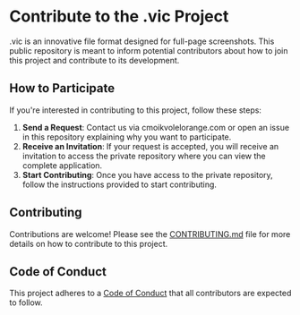 # Contribute to the .vic Project

.vic is an innovative file format designed for full-page screenshots. This public repository is meant to inform potential contributors about how to join this project and contribute to its development.

## How to Participate

If you're interested in contributing to this project, follow these steps:

1. **Send a Request**: Contact us via cmoikvolelorange.com or open an issue in this repository explaining why you want to participate.
2. **Receive an Invitation**: If your request is accepted, you will receive an invitation to access the private repository where you can view the complete application.
3. **Start Contributing**: Once you have access to the private repository, follow the instructions provided to start contributing.

## Contributing

Contributions are welcome! Please see the [CONTRIBUTING.md](CONTRIBUTING.md) file for more details on how to contribute to this project.

## Code of Conduct

This project adheres to a [Code of Conduct](CODE_OF_CONDUCT.md) that all contributors are expected to follow.
